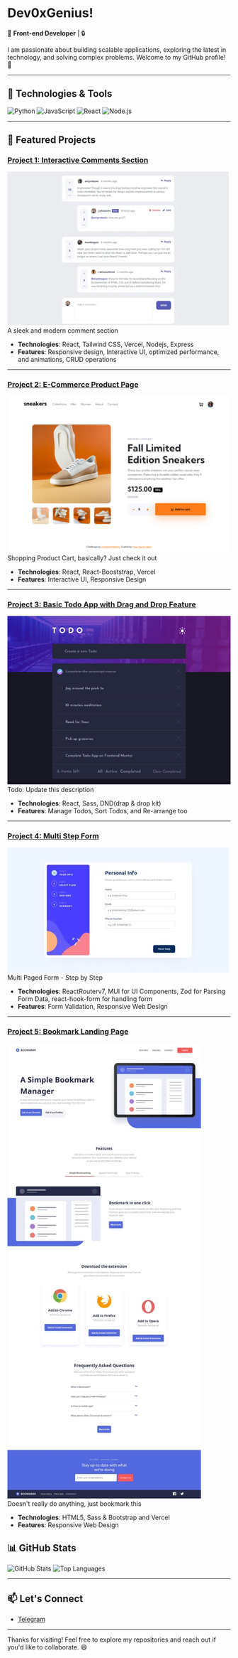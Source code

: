 # Dev0xGenius!

🚀 **Front-end Developer** | 🔒 

I am passionate about building scalable applications, exploring the latest in technology, and solving complex problems. Welcome to my GitHub profile! 🌟

---

## 🔧 Technologies & Tools
![Python](https://img.shields.io/badge/-Python-3776AB?style=flat&logo=python&logoColor=white)
![JavaScript](https://img.shields.io/badge/-JavaScript-F7DF1E?style=flat&logo=javascript&logoColor=black)
![React](https://img.shields.io/badge/-React-61DAFB?style=flat&logo=react&logoColor=black)
![Node.js](https://img.shields.io/badge/-Node.js-339933?style=flat&logo=node.js&logoColor=white)

---

## 🌟 Featured Projects

### [Project 1: Interactive Comments Section](https://interactive-comments-section-opal.vercel.app/)
![Screenshot](comment-section.webp)  
A sleek and modern comment section

- **Technologies**: React, Tailwind CSS, Vercel, Nodejs, Express
- **Features**: Responsive design, Interactive UI, optimized performance, and animations, CRUD operations

---

### [Project 2: E-Commerce Product Page](https://ecommerce-product-page-drab-five.vercel.app/)
![Screenshot](download2.png)
Shopping Product Cart, basically? Just check it out

- **Technologies**: React, React-Booststrap, Vercel
- **Features**: Interactive UI, Responsive Design

---

### [Project 3: Basic Todo App with Drag and Drop Feature](https://dev0xgenius-todo-app.vercel.app/)
![Screenshot](todoapp.png)  
Todo: Update this description

- **Technologies**: React, Sass, DND(drap & drop kit)
- **Features**: Manage Todos, Sort Todos, and Re-arrange too

---

### [Project 4: Multi Step Form](https://multi-step-form-theta-lovat.vercel.app/)
![Screenshot](multi-step-form.webp)  
Multi Paged Form - Step by Step 

- **Technologies**: ReactRouterv7, MUI for UI Components, Zod for Parsing Form Data, react-hook-form for handling form
- **Features**: Form Validation, Responsive Web Design

---


### [Project 5: Bookmark Landing Page]([https://](https://bookmark-landing-page-lime.vercel.app/))
![Screenshot](landing-page.webp)  
Doesn't really do anything, just bookmark this

- **Technologies**: HTML5, Sass & Bootstrap and Vercel
- **Features**: Responsive Web Design

## 📊 GitHub Stats

![GitHub Stats](https://github-readme-stats.vercel.app/api?username=dev0xgenius&show_icons=true&theme=radical)
![Top Languages](https://github-readme-stats.vercel.app/api/top-langs/?username=dev0xgenius&layout=compact&theme=radical)

---

## 📫 Let's Connect
- [Telegram](https://t.me/dev_0xg3nius)

---

Thanks for visiting! Feel free to explore my repositories and reach out if you'd like to collaborate. 😄

